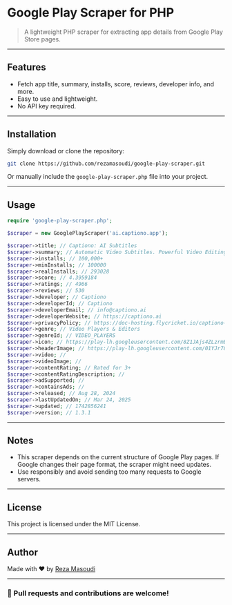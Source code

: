 # Google Play Scraper for PHP

> A lightweight PHP scraper for extracting app details from Google Play Store pages.

---

## Features

- Fetch app title, summary, installs, score, reviews, developer info, and more.
- Easy to use and lightweight.
- No API key required.

---

## Installation

Simply download or clone the repository:

```bash
git clone https://github.com/rezamasoudi/google-play-scraper.git
```

Or manually include the `google-play-scraper.php` file into your project.

---

## Usage

```php
require 'google-play-scraper.php';

$scraper = new GooglePlayScraper('ai.captiono.app');

$scraper->title; // Captiono: AI Subtitles
$scraper->summary; // Automatic Video Subtitles. Powerful Video Editing Tools for Bloggers
$scraper->installs; // 100,000+
$scraper->minInstalls; // 100000
$scraper->realInstalls; // 293028
$scraper->score; // 4.3959184
$scraper->ratings; // 4966
$scraper->reviews; // 530
$scraper->developer; // Captiono
$scraper->developerId; // Captiono
$scraper->developerEmail; // info@captiono.ai
$scraper->developerWebsite; // https://captiono.ai
$scraper->privacyPolicy; // https://doc-hosting.flycricket.io/captiono-privacy-policy/82c980eb-89bf-4a8a-b248-c556cbe1d895/privacy
$scraper->genre; // Video Players & Editors
$scraper->genreId; // VIDEO_PLAYERS
$scraper->icon; // https://play-lh.googleusercontent.com/8Z1JAjs4ZLzrmB0YFwzFaCqdX56GEO8pZjwAHeiag0MlzyFXwqEoMU1GSKwA0QfoQw
$scraper->headerImage; // https://play-lh.googleusercontent.com/01YJr78KEX29Y_C5hruaC_dA37q8reDAmO-S7IXqCMBNL9QKckVXOPUPpCxrAtwMw3s
$scraper->video; // 
$scraper->videoImage; // 
$scraper->contentRating; // Rated for 3+
$scraper->contentRatingDescription; // 
$scraper->adSupported; // 
$scraper->containsAds; // 
$scraper->released; // Aug 28, 2024
$scraper->lastUpdatedOn; // Mar 24, 2025
$scraper->updated; // 1742856241
$scraper->version; // 1.3.1
```

---

## Notes

- This scraper depends on the current structure of Google Play pages. If Google changes their page format, the scraper might need updates.
- Use responsibly and avoid sending too many requests to Google servers.

---

## License

This project is licensed under the MIT License.

---

## Author

Made with ❤️ by [Reza Masoudi](https://github.com/rezamasoudi)

---

### 📢 Pull requests and contributions are welcome!

